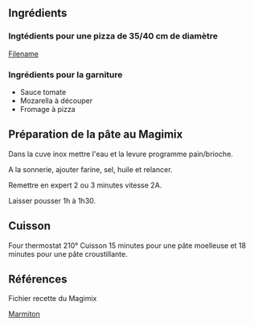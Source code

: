 
## Ingrédients

### Ingtédients pour une pizza de 35/40 cm de diamètre

[Filename](../../Recettes/Ingredients/ingredients_pate_pizza.md ':include')

### Ingrédients pour la garniture
- Sauce tomate
- Mozarella à découper
- Fromage à pizza

## Préparation de la pâte au Magimix

Dans la cuve inox mettre l'eau et la levure programme pain/brioche.

A la sonnerie, ajouter farine, sel, huile et relancer.

Remettre en expert 2 ou 3 minutes vitesse 2A.

Laisser pousser 1h à 1h30.

## Cuisson

Four thermostat 210°
Cuisson 15 minutes pour une pâte moelleuse et 18 minutes pour une pâte croustillante.

## Références

Fichier recette du Magimix

[Marmiton](https://www.marmiton.org/recettes/recette_pizza-maison_313213.aspx)
